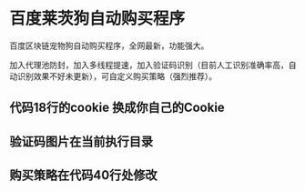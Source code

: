 # 百度莱茨狗自动购买程序
百度区块链宠物狗自动购买程序，全网最新，功能强大。

加入代理池防封，加入多线程提速，加入验证码识别（目前人工识别准确率高，自动识别效果不好未更新），可自定义购买策略（强烈推荐）。

## 代码18行的cookie 换成你自己的Cookie
## 验证码图片在当前执行目录
## 购买策略在代码40行处修改